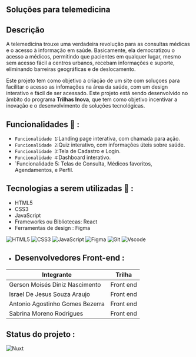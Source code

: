 ## Soluções para telemedicina

## Descrição

A telemedicina trouxe uma verdadeira revolução para as consultas médicas e o acesso à informação em saúde. Basicamente, ela democratizou o acesso a médicos, 
permitindo que pacientes em qualquer lugar, mesmo sem acesso fácil a centros urbanos, recebam informações e suporte, eliminando barreiras geográficas e de deslocamento.

Este projeto tem como objetivo a criação de um site com soluçoes para facilitar o acesso as infomações na área da saúde, com um design interativo e fácil de ser acessado.
Este projeto está sendo desenvolvido no âmbito do programa **Trilhas Inova**, que tem como objetivo incentivar a inovação e o desenvolvimento de soluções tecnológicas.

## Funcionalidades 🧩 : 

-  `Funcionalidade 1`:Landing page interativa, com chamada para ação.
- `Funcionalidade 2`:Quiz interativo, com informações úteis sobre saúde.
- `Funcionalidade 3`:Tela de Cadastro e Login.
-  `Funcionalidade 4`:Dashboard interativo.
- `Funcionalidade 5: Telas de Consulta, Médicos favoritos, Agendamentos, e Perfil.

## Tecnologias a serem utilizadas 🚀 :

- HTML5
- CSS3
- JavaScript
- Frameworks ou Bibliotecas: React 
- Ferramentas de design : Figma

![HTML5](https://img.shields.io/badge/HTML5-E34F26?style=for-the-badge&logo=html5&logoColor=white)
![CSS3](https://img.shields.io/badge/CSS3-1572B6?style=for-the-badge&logo=css3&logoColor=white)
![JavaScript](https://img.shields.io/badge/JavaScript-F7DF1E?style=for-the-badge&logo=javascript&logoColor=black)
![Figma](https://img.shields.io/badge/Figma-696969?style=for-the-badge&logo=figma&logoColor=figma)
![Git](https://img.shields.io/badge/GIT-E44C30?style=for-the-badge&logo=git&logoColor=white)
![Vscode](https://img.shields.io/badge/Vscode-007ACC?style=for-the-badge&logo=visual-studio-code&logoColor=white)




- ## Desenvolvedores Front-end :

| Integrante                                | Trilha                             |
|-------------------------------------------|------------------------------------|
| Gerson Moisés Diniz Nascimento            | Front end                          |
| Israel De Jesus Souza Araujo              | Front end                          |
| Antonio Agostinho Gomes Bezerra           | Front end                          |
| Sabrina Moreno Rodrigues                  | Front end                          |




## Status do projeto :

![Nuxt](https://img.shields.io/badge/#-Concluído...-002E3B?style=for-the-badge&logo=nuxtdotjs&logoColor=#00DC82)

